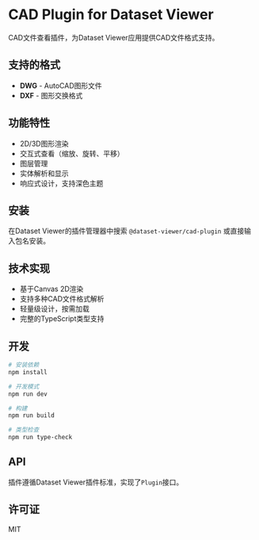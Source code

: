 # CAD Plugin for Dataset Viewer

CAD文件查看插件，为Dataset Viewer应用提供CAD文件格式支持。

## 支持的格式

- **DWG** - AutoCAD图形文件
- **DXF** - 图形交换格式

## 功能特性

- 2D/3D图形渲染
- 交互式查看（缩放、旋转、平移）
- 图层管理
- 实体解析和显示
- 响应式设计，支持深色主题

## 安装

在Dataset Viewer的插件管理器中搜索 `@dataset-viewer/cad-plugin` 或直接输入包名安装。

## 技术实现

- 基于Canvas 2D渲染
- 支持多种CAD文件格式解析
- 轻量级设计，按需加载
- 完整的TypeScript类型支持

## 开发

```bash
# 安装依赖
npm install

# 开发模式
npm run dev

# 构建
npm run build

# 类型检查
npm run type-check
```

## API

插件遵循Dataset Viewer插件标准，实现了`Plugin`接口。

## 许可证

MIT
